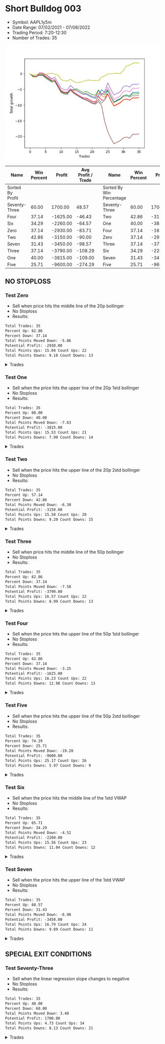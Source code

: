 # Short Bulldog 003 
- Symbol: AAPL1y5m
- Date Range: 07/02/2021 - 07/08/2022
- Trading Period: 7:20-12:30
- Number of Trades: 35

![Plot](ShortBulldog_003AAPL1y5m.png)

| Name | Win Percent | Profit | Avg Profit / Trade |     | Name | Win Percent | Profit | Avg Profit / Trade |
| ---- | ----------- | ------ | ------------------ | --- | ---- | ----------- | ------ | ------------------ |
| Sorted By <br> Profit | | | | | Sorted By <br> Win Percentage ||||
| Seventy-Three | 60.00 | 1700.00 | 48.57 |     | Seventy-Three | 60.00 | 1700.00 | 48.57 |
| Four | 37.14 | -1625.00 | -46.43 |     | Two | 42.86 | -3150.00 | -90.00 |
| Six | 34.29 | -2260.00 | -64.57 |     | One | 40.00 | -3815.00 | -109.00 |
| Zero | 37.14 | -2930.00 | -83.71 |     | Four | 37.14 | -1625.00 | -46.43 |
| Two | 42.86 | -3150.00 | -90.00 |     | Zero | 37.14 | -2930.00 | -83.71 |
| Seven | 31.43 | -3450.00 | -98.57 |     | Three | 37.14 | -3790.00 | -108.29 |
| Three | 37.14 | -3790.00 | -108.29 |     | Six | 34.29 | -2260.00 | -64.57 |
| One | 40.00 | -3815.00 | -109.00 |     | Seven | 31.43 | -3450.00 | -98.57 |
| Five | 25.71 | -9600.00 | -274.29 |     | Five | 25.71 | -9600.00 | -274.29 |

## NO STOPLOSS

### Test Zero
* Sell when price hits the middle line of the 20p bollinger
* No Stoploss
* Results:
```
Total Trades: 35
Percent Up: 62.86
Percent Down: 37.14
Total Points Moved Down: -5.86
Potential Profit: -2930.00
Total Points Ups: 15.04 Count Ups: 22
Total Points Downs: 9.18 Count Downs: 13
```

<details><summary>Trades</summary>

<code>In: 2021-08-03 08:50:00		Out: 2021-08-03 11:01:35		Total Position Time: 131:35		Total Move Down: -0.97		Total to Date: -0.97</code> <br />
<code>In: 2021-09-07 09:20:00		Out: 2021-09-07 10:50:05		Total Position Time: 90:05		Total Move Down: -0.06		Total to Date: -1.03</code> <br />
<code>In: 2021-09-22 11:20:00		Out: 2021-09-22 11:48:50		Total Position Time: 28:50		Total Move Down: 0.73		Total to Date: -0.30</code> <br />
<code>In: 2021-09-24 12:30:00		Out: 2021-09-24 12:50:00		Total Position Time: 20:00		Total Move Down: -0.01		Total to Date: -0.31</code> <br />
<code>In: 2021-10-05 08:10:00		Out: 2021-10-05 10:14:30		Total Position Time: 124:30		Total Move Down: -0.58		Total to Date: -0.89</code> <br />
<code>In: 2021-11-03 11:50:00		Out: 2021-11-03 12:50:00		Total Position Time: 60:00		Total Move Down: -0.64		Total to Date: -1.53</code> <br />
<code>In: 2021-11-03 11:55:00		Out: 2021-11-03 12:50:00		Total Position Time: 55:00		Total Move Down: -0.67		Total to Date: -2.20</code> <br />
<code>In: 2021-11-17 08:20:00		Out: 2021-11-17 09:24:05		Total Position Time: 64:05		Total Move Down: 0.22		Total to Date: -1.98</code> <br />
<code>In: 2021-12-15 11:20:00		Out: 2021-12-15 12:50:00		Total Position Time: 90:00		Total Move Down: -1.72		Total to Date: -3.70</code> <br />
<code>In: 2021-12-15 11:25:00		Out: 2021-12-15 12:50:00		Total Position Time: 85:00		Total Move Down: -1.73		Total to Date: -5.43</code> <br />
<code>In: 2021-12-15 11:40:00		Out: 2021-12-15 12:50:00		Total Position Time: 70:00		Total Move Down: -0.52		Total to Date: -5.95</code> <br />
<code>In: 2021-12-21 11:35:00		Out: 2021-12-21 12:45:45		Total Position Time: 70:45		Total Move Down: 0.01		Total to Date: -5.94</code> <br />
<code>In: 2021-12-28 08:10:00		Out: 2021-12-28 08:45:15		Total Position Time: 35:15		Total Move Down: 1.09		Total to Date: -4.85</code> <br />
<code>In: 2022-01-11 08:20:00		Out: 2022-01-11 09:49:45		Total Position Time: 89:45		Total Move Down: -0.37		Total to Date: -5.22</code> <br />
<code>In: 2022-01-11 08:30:00		Out: 2022-01-11 09:49:45		Total Position Time: 79:45		Total Move Down: -0.13		Total to Date: -5.35</code> <br />
<code>In: 2022-02-16 11:25:00		Out: 2022-02-16 12:50:00		Total Position Time: 85:00		Total Move Down: -0.61		Total to Date: -5.96</code> <br />
<code>In: 2022-02-16 11:35:00		Out: 2022-02-16 12:50:00		Total Position Time: 75:00		Total Move Down: -0.56		Total to Date: -6.52</code> <br />
<code>In: 2022-02-25 08:20:00		Out: 2022-02-25 09:50:15		Total Position Time: 90:15		Total Move Down: -0.00		Total to Date: -6.52</code> <br />
<code>In: 2022-03-24 12:10:00		Out: 2022-03-24 12:50:00		Total Position Time: 40:00		Total Move Down: -0.51		Total to Date: -7.03</code> <br />
<code>In: 2022-03-24 12:15:00		Out: 2022-03-24 12:50:00		Total Position Time: 35:00		Total Move Down: -0.56		Total to Date: -7.59</code> <br />
<code>In: 2022-03-24 12:25:00		Out: 2022-03-24 12:50:00		Total Position Time: 25:00		Total Move Down: -0.22		Total to Date: -7.81</code> <br />
<code>In: 2022-03-25 07:45:00		Out: 2022-03-25 08:01:45		Total Position Time: 16:45		Total Move Down: 0.87		Total to Date: -6.94</code> <br />
<code>In: 2022-04-28 08:20:00		Out: 2022-04-28 08:39:35		Total Position Time: 19:35		Total Move Down: 1.86		Total to Date: -5.08</code> <br />
<code>In: 2022-05-04 08:55:00		Out: 2022-05-04 11:00:25		Total Position Time: 125:25		Total Move Down: -0.84		Total to Date: -5.92</code> <br />
<code>In: 2022-05-04 11:05:00		Out: 2022-05-04 11:10:10		Total Position Time: 05:10		Total Move Down: 0.83		Total to Date: -5.09</code> <br />
<code>In: 2022-05-04 11:55:00		Out: 2022-05-04 12:50:00		Total Position Time: 55:00		Total Move Down: -2.18		Total to Date: -7.27</code> <br />
<code>In: 2022-05-04 12:15:00		Out: 2022-05-04 12:50:00		Total Position Time: 35:00		Total Move Down: -1.71		Total to Date: -8.98</code> <br />
<code>In: 2022-05-17 12:05:00		Out: 2022-05-17 12:48:00		Total Position Time: 43:00		Total Move Down: 0.65		Total to Date: -8.33</code> <br />
<code>In: 2022-05-25 11:55:00		Out: 2022-05-25 12:40:10		Total Position Time: 45:10		Total Move Down: 0.43		Total to Date: -7.90</code> <br />
<code>In: 2022-05-31 09:05:00		Out: 2022-05-31 10:03:10		Total Position Time: 58:10		Total Move Down: 0.93		Total to Date: -6.97</code> <br />
<code>In: 2022-06-15 11:45:00		Out: 2022-06-15 12:50:00		Total Position Time: 65:00		Total Move Down: 0.27		Total to Date: -6.70</code> <br />
<code>In: 2022-06-15 11:50:00		Out: 2022-06-15 12:50:00		Total Position Time: 60:00		Total Move Down: -0.40		Total to Date: -7.10</code> <br />
<code>In: 2022-06-17 08:30:00		Out: 2022-06-17 08:52:10		Total Position Time: 22:10		Total Move Down: 1.17		Total to Date: -5.93</code> <br />
<code>In: 2022-07-05 11:40:00		Out: 2022-07-05 12:50:00		Total Position Time: 70:00		Total Move Down: -0.05		Total to Date: -5.98</code> <br />
<code>In: 2022-07-06 11:45:00		Out: 2022-07-06 12:48:15		Total Position Time: 63:15		Total Move Down: 0.12		Total to Date: -5.86</code> <br />


</details>

### Test One
* Sell when the price hits the upper line of the 20p 1std bollinger
* No Stoploss
* Results:
```
Total Trades: 35
Percent Up: 60.00
Percent Down: 40.00
Total Points Moved Down: -7.63
Potential Profit: -3815.00
Total Points Ups: 15.53 Count Ups: 21
Total Points Downs: 7.90 Count Downs: 14
```

<details><summary>Trades</summary>

<code>In: 2021-08-03 08:50:00		Out: 2021-08-03 11:25:05		Total Position Time: 155:05		Total Move Down: -0.99		Total to Date: -0.99</code> <br />
<code>In: 2021-09-07 09:20:00		Out: 2021-09-07 10:56:55		Total Position Time: 96:55		Total Move Down: 0.06		Total to Date: -0.93</code> <br />
<code>In: 2021-09-22 11:20:00		Out: 2021-09-22 11:50:35		Total Position Time: 30:35		Total Move Down: 1.07		Total to Date: 0.14</code> <br />
<code>In: 2021-09-24 12:30:00		Out: 2021-09-24 12:50:00		Total Position Time: 20:00		Total Move Down: -0.01		Total to Date: 0.13</code> <br />
<code>In: 2021-10-05 08:10:00		Out: 2021-10-05 12:17:25		Total Position Time: 247:25		Total Move Down: -0.94		Total to Date: -0.81</code> <br />
<code>In: 2021-11-03 11:50:00		Out: 2021-11-03 12:50:00		Total Position Time: 60:00		Total Move Down: -0.64		Total to Date: -1.45</code> <br />
<code>In: 2021-11-03 11:55:00		Out: 2021-11-03 12:50:00		Total Position Time: 55:00		Total Move Down: -0.67		Total to Date: -2.12</code> <br />
<code>In: 2021-11-17 08:20:00		Out: 2021-11-17 09:50:50		Total Position Time: 90:50		Total Move Down: 0.06		Total to Date: -2.06</code> <br />
<code>In: 2021-12-15 11:20:00		Out: 2021-12-15 12:50:00		Total Position Time: 90:00		Total Move Down: -1.72		Total to Date: -3.78</code> <br />
<code>In: 2021-12-15 11:25:00		Out: 2021-12-15 12:50:00		Total Position Time: 85:00		Total Move Down: -1.73		Total to Date: -5.51</code> <br />
<code>In: 2021-12-15 11:40:00		Out: 2021-12-15 12:50:00		Total Position Time: 70:00		Total Move Down: -0.52		Total to Date: -6.03</code> <br />
<code>In: 2021-12-21 11:35:00		Out: 2021-12-21 12:50:00		Total Position Time: 75:00		Total Move Down: -0.06		Total to Date: -6.09</code> <br />
<code>In: 2021-12-28 08:10:00		Out: 2021-12-28 09:29:20		Total Position Time: 79:20		Total Move Down: 1.00		Total to Date: -5.09</code> <br />
<code>In: 2022-01-11 08:20:00		Out: 2022-01-11 10:01:40		Total Position Time: 101:40		Total Move Down: -0.20		Total to Date: -5.29</code> <br />
<code>In: 2022-01-11 08:30:00		Out: 2022-01-11 10:01:40		Total Position Time: 91:40		Total Move Down: 0.04		Total to Date: -5.25</code> <br />
<code>In: 2022-02-16 11:25:00		Out: 2022-02-16 12:50:00		Total Position Time: 85:00		Total Move Down: -0.61		Total to Date: -5.86</code> <br />
<code>In: 2022-02-16 11:35:00		Out: 2022-02-16 12:50:00		Total Position Time: 75:00		Total Move Down: -0.56		Total to Date: -6.42</code> <br />
<code>In: 2022-02-25 08:20:00		Out: 2022-02-25 09:54:50		Total Position Time: 94:50		Total Move Down: 0.24		Total to Date: -6.18</code> <br />
<code>In: 2022-03-24 12:10:00		Out: 2022-03-24 12:50:00		Total Position Time: 40:00		Total Move Down: -0.51		Total to Date: -6.69</code> <br />
<code>In: 2022-03-24 12:15:00		Out: 2022-03-24 12:50:00		Total Position Time: 35:00		Total Move Down: -0.56		Total to Date: -7.25</code> <br />
<code>In: 2022-03-24 12:25:00		Out: 2022-03-24 12:50:00		Total Position Time: 25:00		Total Move Down: -0.22		Total to Date: -7.47</code> <br />
<code>In: 2022-03-25 07:45:00		Out: 2022-03-25 08:09:30		Total Position Time: 24:30		Total Move Down: 1.23		Total to Date: -6.24</code> <br />
<code>In: 2022-04-28 08:20:00		Out: 2022-04-28 11:31:25		Total Position Time: 191:25		Total Move Down: -0.66		Total to Date: -6.90</code> <br />
<code>In: 2022-05-04 08:55:00		Out: 2022-05-04 11:08:05		Total Position Time: 133:05		Total Move Down: -0.59		Total to Date: -7.49</code> <br />
<code>In: 2022-05-04 11:05:00		Out: 2022-05-04 11:18:40		Total Position Time: 13:40		Total Move Down: 1.19		Total to Date: -6.30</code> <br />
<code>In: 2022-05-04 11:55:00		Out: 2022-05-04 12:50:00		Total Position Time: 55:00		Total Move Down: -2.18		Total to Date: -8.48</code> <br />
<code>In: 2022-05-04 12:15:00		Out: 2022-05-04 12:50:00		Total Position Time: 35:00		Total Move Down: -1.71		Total to Date: -10.19</code> <br />
<code>In: 2022-05-17 12:05:00		Out: 2022-05-17 12:50:00		Total Position Time: 45:00		Total Move Down: 0.53		Total to Date: -9.66</code> <br />
<code>In: 2022-05-25 11:55:00		Out: 2022-05-25 12:50:00		Total Position Time: 55:00		Total Move Down: 0.49		Total to Date: -9.17</code> <br />
<code>In: 2022-05-31 09:05:00		Out: 2022-05-31 10:28:40		Total Position Time: 83:40		Total Move Down: 0.91		Total to Date: -8.26</code> <br />
<code>In: 2022-06-15 11:45:00		Out: 2022-06-15 12:50:00		Total Position Time: 65:00		Total Move Down: 0.27		Total to Date: -7.99</code> <br />
<code>In: 2022-06-15 11:50:00		Out: 2022-06-15 12:50:00		Total Position Time: 60:00		Total Move Down: -0.40		Total to Date: -8.39</code> <br />
<code>In: 2022-06-17 08:30:00		Out: 2022-06-17 10:46:35		Total Position Time: 136:35		Total Move Down: 0.68		Total to Date: -7.71</code> <br />
<code>In: 2022-07-05 11:40:00		Out: 2022-07-05 12:50:00		Total Position Time: 70:00		Total Move Down: -0.05		Total to Date: -7.76</code> <br />
<code>In: 2022-07-06 11:45:00		Out: 2022-07-06 12:50:00		Total Position Time: 65:00		Total Move Down: 0.13		Total to Date: -7.63</code> <br />


</details>

### Test Two
* Sell when the price hits the upper line of the 20p 2std bollinger
* No Stoploss
* Results:
```
Total Trades: 35
Percent Up: 57.14
Percent Down: 42.86
Total Points Moved Down: -6.30
Potential Profit: -3150.00
Total Points Ups: 15.50 Count Ups: 20
Total Points Downs: 9.20 Count Downs: 15
```

<details><summary>Trades</summary>

<code>In: 2021-08-03 08:50:00		Out: 2021-08-03 11:30:15		Total Position Time: 160:15		Total Move Down: -0.88		Total to Date: -0.88</code> <br />
<code>In: 2021-09-07 09:20:00		Out: 2021-09-07 11:04:45		Total Position Time: 104:45		Total Move Down: 0.18		Total to Date: -0.70</code> <br />
<code>In: 2021-09-22 11:20:00		Out: 2021-09-22 12:50:00		Total Position Time: 90:00		Total Move Down: 0.24		Total to Date: -0.46</code> <br />
<code>In: 2021-09-24 12:30:00		Out: 2021-09-24 12:50:00		Total Position Time: 20:00		Total Move Down: -0.01		Total to Date: -0.47</code> <br />
<code>In: 2021-10-05 08:10:00		Out: 2021-10-05 12:19:25		Total Position Time: 249:25		Total Move Down: -0.89		Total to Date: -1.36</code> <br />
<code>In: 2021-11-03 11:50:00		Out: 2021-11-03 12:50:00		Total Position Time: 60:00		Total Move Down: -0.64		Total to Date: -2.00</code> <br />
<code>In: 2021-11-03 11:55:00		Out: 2021-11-03 12:50:00		Total Position Time: 55:00		Total Move Down: -0.67		Total to Date: -2.67</code> <br />
<code>In: 2021-11-17 08:20:00		Out: 2021-11-17 10:11:30		Total Position Time: 111:30		Total Move Down: 0.38		Total to Date: -2.29</code> <br />
<code>In: 2021-12-15 11:20:00		Out: 2021-12-15 12:50:00		Total Position Time: 90:00		Total Move Down: -1.72		Total to Date: -4.01</code> <br />
<code>In: 2021-12-15 11:25:00		Out: 2021-12-15 12:50:00		Total Position Time: 85:00		Total Move Down: -1.73		Total to Date: -5.74</code> <br />
<code>In: 2021-12-15 11:40:00		Out: 2021-12-15 12:50:00		Total Position Time: 70:00		Total Move Down: -0.52		Total to Date: -6.26</code> <br />
<code>In: 2021-12-21 11:35:00		Out: 2021-12-21 12:50:00		Total Position Time: 75:00		Total Move Down: -0.06		Total to Date: -6.32</code> <br />
<code>In: 2021-12-28 08:10:00		Out: 2021-12-28 09:31:40		Total Position Time: 81:40		Total Move Down: 1.24		Total to Date: -5.08</code> <br />
<code>In: 2022-01-11 08:20:00		Out: 2022-01-11 10:05:55		Total Position Time: 105:55		Total Move Down: 0.03		Total to Date: -5.05</code> <br />
<code>In: 2022-01-11 08:30:00		Out: 2022-01-11 10:05:55		Total Position Time: 95:55		Total Move Down: 0.27		Total to Date: -4.78</code> <br />
<code>In: 2022-02-16 11:25:00		Out: 2022-02-16 12:50:00		Total Position Time: 85:00		Total Move Down: -0.61		Total to Date: -5.39</code> <br />
<code>In: 2022-02-16 11:35:00		Out: 2022-02-16 12:50:00		Total Position Time: 75:00		Total Move Down: -0.56		Total to Date: -5.95</code> <br />
<code>In: 2022-02-25 08:20:00		Out: 2022-02-25 09:55:20		Total Position Time: 95:20		Total Move Down: 0.39		Total to Date: -5.56</code> <br />
<code>In: 2022-03-24 12:10:00		Out: 2022-03-24 12:50:00		Total Position Time: 40:00		Total Move Down: -0.51		Total to Date: -6.07</code> <br />
<code>In: 2022-03-24 12:15:00		Out: 2022-03-24 12:50:00		Total Position Time: 35:00		Total Move Down: -0.56		Total to Date: -6.63</code> <br />
<code>In: 2022-03-24 12:25:00		Out: 2022-03-24 12:50:00		Total Position Time: 25:00		Total Move Down: -0.22		Total to Date: -6.85</code> <br />
<code>In: 2022-03-25 07:45:00		Out: 2022-03-25 08:20:45		Total Position Time: 35:45		Total Move Down: 1.72		Total to Date: -5.13</code> <br />
<code>In: 2022-04-28 08:20:00		Out: 2022-04-28 12:50:00		Total Position Time: 270:00		Total Move Down: -1.23		Total to Date: -6.36</code> <br />
<code>In: 2022-05-04 08:55:00		Out: 2022-05-04 11:20:50		Total Position Time: 145:50		Total Move Down: -0.35		Total to Date: -6.71</code> <br />
<code>In: 2022-05-04 11:05:00		Out: 2022-05-04 11:20:50		Total Position Time: 15:50		Total Move Down: 1.57		Total to Date: -5.14</code> <br />
<code>In: 2022-05-04 11:55:00		Out: 2022-05-04 12:50:00		Total Position Time: 55:00		Total Move Down: -2.18		Total to Date: -7.32</code> <br />
<code>In: 2022-05-04 12:15:00		Out: 2022-05-04 12:50:00		Total Position Time: 35:00		Total Move Down: -1.71		Total to Date: -9.03</code> <br />
<code>In: 2022-05-17 12:05:00		Out: 2022-05-17 12:50:00		Total Position Time: 45:00		Total Move Down: 0.53		Total to Date: -8.50</code> <br />
<code>In: 2022-05-25 11:55:00		Out: 2022-05-25 12:50:00		Total Position Time: 55:00		Total Move Down: 0.49		Total to Date: -8.01</code> <br />
<code>In: 2022-05-31 09:05:00		Out: 2022-05-31 11:45:20		Total Position Time: 160:20		Total Move Down: 1.00		Total to Date: -7.01</code> <br />
<code>In: 2022-06-15 11:45:00		Out: 2022-06-15 12:50:00		Total Position Time: 65:00		Total Move Down: 0.27		Total to Date: -6.74</code> <br />
<code>In: 2022-06-15 11:50:00		Out: 2022-06-15 12:50:00		Total Position Time: 60:00		Total Move Down: -0.40		Total to Date: -7.14</code> <br />
<code>In: 2022-06-17 08:30:00		Out: 2022-06-17 12:05:45		Total Position Time: 215:45		Total Move Down: 0.76		Total to Date: -6.38</code> <br />
<code>In: 2022-07-05 11:40:00		Out: 2022-07-05 12:50:00		Total Position Time: 70:00		Total Move Down: -0.05		Total to Date: -6.43</code> <br />
<code>In: 2022-07-06 11:45:00		Out: 2022-07-06 12:50:00		Total Position Time: 65:00		Total Move Down: 0.13		Total to Date: -6.30</code> <br />


</details>

### Test Three
* Sell when price hits the middle line of the 50p bollinger
* No Stoploss
* Results:
```
Total Trades: 35
Percent Up: 62.86
Percent Down: 37.14
Total Points Moved Down: -7.58
Potential Profit: -3790.00
Total Points Ups: 16.57 Count Ups: 22
Total Points Downs: 8.99 Count Downs: 13
```

<details><summary>Trades</summary>

<code>In: 2021-08-03 08:50:00		Out: 2021-08-03 12:38:55		Total Position Time: 228:55		Total Move Down: -0.72		Total to Date: -0.72</code> <br />
<code>In: 2021-09-07 09:20:00		Out: 2021-09-07 12:50:00		Total Position Time: 210:00		Total Move Down: -0.13		Total to Date: -0.85</code> <br />
<code>In: 2021-09-22 11:20:00		Out: 2021-09-22 11:48:55		Total Position Time: 28:55		Total Move Down: 0.78		Total to Date: -0.07</code> <br />
<code>In: 2021-09-24 12:30:00		Out: 2021-09-24 12:50:00		Total Position Time: 20:00		Total Move Down: -0.01		Total to Date: -0.08</code> <br />
<code>In: 2021-10-05 08:10:00		Out: 2021-10-05 12:22:30		Total Position Time: 252:30		Total Move Down: -0.74		Total to Date: -0.82</code> <br />
<code>In: 2021-11-03 11:50:00		Out: 2021-11-03 12:50:00		Total Position Time: 60:00		Total Move Down: -0.64		Total to Date: -1.46</code> <br />
<code>In: 2021-11-03 11:55:00		Out: 2021-11-03 12:50:00		Total Position Time: 55:00		Total Move Down: -0.67		Total to Date: -2.13</code> <br />
<code>In: 2021-11-17 08:20:00		Out: 2021-11-17 11:38:25		Total Position Time: 198:25		Total Move Down: 0.10		Total to Date: -2.03</code> <br />
<code>In: 2021-12-15 11:20:00		Out: 2021-12-15 12:50:00		Total Position Time: 90:00		Total Move Down: -1.72		Total to Date: -3.75</code> <br />
<code>In: 2021-12-15 11:25:00		Out: 2021-12-15 12:50:00		Total Position Time: 85:00		Total Move Down: -1.73		Total to Date: -5.48</code> <br />
<code>In: 2021-12-15 11:40:00		Out: 2021-12-15 12:50:00		Total Position Time: 70:00		Total Move Down: -0.52		Total to Date: -6.00</code> <br />
<code>In: 2021-12-21 11:35:00		Out: 2021-12-21 12:50:00		Total Position Time: 75:00		Total Move Down: -0.06		Total to Date: -6.06</code> <br />
<code>In: 2021-12-28 08:10:00		Out: 2021-12-28 08:45:15		Total Position Time: 35:15		Total Move Down: 1.09		Total to Date: -4.97</code> <br />
<code>In: 2022-01-11 08:20:00		Out: 2022-01-11 12:50:00		Total Position Time: 270:00		Total Move Down: -0.92		Total to Date: -5.89</code> <br />
<code>In: 2022-01-11 08:30:00		Out: 2022-01-11 12:50:00		Total Position Time: 260:00		Total Move Down: -0.68		Total to Date: -6.57</code> <br />
<code>In: 2022-02-16 11:25:00		Out: 2022-02-16 12:50:00		Total Position Time: 85:00		Total Move Down: -0.61		Total to Date: -7.18</code> <br />
<code>In: 2022-02-16 11:35:00		Out: 2022-02-16 12:50:00		Total Position Time: 75:00		Total Move Down: -0.56		Total to Date: -7.74</code> <br />
<code>In: 2022-02-25 08:20:00		Out: 2022-02-25 11:51:50		Total Position Time: 211:50		Total Move Down: 0.06		Total to Date: -7.68</code> <br />
<code>In: 2022-03-24 12:10:00		Out: 2022-03-24 12:50:00		Total Position Time: 40:00		Total Move Down: -0.51		Total to Date: -8.19</code> <br />
<code>In: 2022-03-24 12:15:00		Out: 2022-03-24 12:50:00		Total Position Time: 35:00		Total Move Down: -0.56		Total to Date: -8.75</code> <br />
<code>In: 2022-03-24 12:25:00		Out: 2022-03-24 12:50:00		Total Position Time: 25:00		Total Move Down: -0.22		Total to Date: -8.97</code> <br />
<code>In: 2022-03-25 07:45:00		Out: 2022-03-25 08:21:50		Total Position Time: 36:50		Total Move Down: 1.77		Total to Date: -7.20</code> <br />
<code>In: 2022-04-28 08:20:00		Out: 2022-04-28 12:50:00		Total Position Time: 270:00		Total Move Down: -1.23		Total to Date: -8.43</code> <br />
<code>In: 2022-05-04 08:55:00		Out: 2022-05-04 11:30:50		Total Position Time: 155:50		Total Move Down: 0.04		Total to Date: -8.39</code> <br />
<code>In: 2022-05-04 11:05:00		Out: 2022-05-04 11:30:50		Total Position Time: 25:50		Total Move Down: 1.96		Total to Date: -6.43</code> <br />
<code>In: 2022-05-04 11:55:00		Out: 2022-05-04 12:50:00		Total Position Time: 55:00		Total Move Down: -2.18		Total to Date: -8.61</code> <br />
<code>In: 2022-05-04 12:15:00		Out: 2022-05-04 12:50:00		Total Position Time: 35:00		Total Move Down: -1.71		Total to Date: -10.32</code> <br />
<code>In: 2022-05-17 12:05:00		Out: 2022-05-17 12:50:00		Total Position Time: 45:00		Total Move Down: 0.53		Total to Date: -9.79</code> <br />
<code>In: 2022-05-25 11:55:00		Out: 2022-05-25 12:50:00		Total Position Time: 55:00		Total Move Down: 0.49		Total to Date: -9.30</code> <br />
<code>In: 2022-05-31 09:05:00		Out: 2022-05-31 11:45:20		Total Position Time: 160:20		Total Move Down: 1.00		Total to Date: -8.30</code> <br />
<code>In: 2022-06-15 11:45:00		Out: 2022-06-15 12:50:00		Total Position Time: 65:00		Total Move Down: 0.27		Total to Date: -8.03</code> <br />
<code>In: 2022-06-15 11:50:00		Out: 2022-06-15 12:50:00		Total Position Time: 60:00		Total Move Down: -0.40		Total to Date: -8.43</code> <br />
<code>In: 2022-06-17 08:30:00		Out: 2022-06-17 10:47:00		Total Position Time: 137:00		Total Move Down: 0.77		Total to Date: -7.66</code> <br />
<code>In: 2022-07-05 11:40:00		Out: 2022-07-05 12:50:00		Total Position Time: 70:00		Total Move Down: -0.05		Total to Date: -7.71</code> <br />
<code>In: 2022-07-06 11:45:00		Out: 2022-07-06 12:50:00		Total Position Time: 65:00		Total Move Down: 0.13		Total to Date: -7.58</code> <br />


</details>

### Test Four
* Sell when the price hits the upper line of the 50p 1std bollinger
* No Stoploss
* Results:
```
Total Trades: 35
Percent Up: 62.86
Percent Down: 37.14
Total Points Moved Down: -3.25
Potential Profit: -1625.00
Total Points Ups: 16.23 Count Ups: 22
Total Points Downs: 12.98 Count Downs: 13
```

<details><summary>Trades</summary>

<code>In: 2021-08-03 08:50:00		Out: 2021-08-03 12:50:00		Total Position Time: 240:00		Total Move Down: -0.63		Total to Date: -0.63</code> <br />
<code>In: 2021-09-07 09:20:00		Out: 2021-09-07 12:50:00		Total Position Time: 210:00		Total Move Down: -0.13		Total to Date: -0.76</code> <br />
<code>In: 2021-09-22 11:20:00		Out: 2021-09-22 11:50:35		Total Position Time: 30:35		Total Move Down: 1.07		Total to Date: 0.31</code> <br />
<code>In: 2021-09-24 12:30:00		Out: 2021-09-24 12:50:00		Total Position Time: 20:00		Total Move Down: -0.01		Total to Date: 0.30</code> <br />
<code>In: 2021-10-05 08:10:00		Out: 2021-10-05 12:39:50		Total Position Time: 269:50		Total Move Down: -0.49		Total to Date: -0.19</code> <br />
<code>In: 2021-11-03 11:50:00		Out: 2021-11-03 12:50:00		Total Position Time: 60:00		Total Move Down: -0.64		Total to Date: -0.83</code> <br />
<code>In: 2021-11-03 11:55:00		Out: 2021-11-03 12:50:00		Total Position Time: 55:00		Total Move Down: -0.67		Total to Date: -1.50</code> <br />
<code>In: 2021-11-17 08:20:00		Out: 2021-11-17 12:05:50		Total Position Time: 225:50		Total Move Down: 0.37		Total to Date: -1.13</code> <br />
<code>In: 2021-12-15 11:20:00		Out: 2021-12-15 12:50:00		Total Position Time: 90:00		Total Move Down: -1.72		Total to Date: -2.85</code> <br />
<code>In: 2021-12-15 11:25:00		Out: 2021-12-15 12:50:00		Total Position Time: 85:00		Total Move Down: -1.73		Total to Date: -4.58</code> <br />
<code>In: 2021-12-15 11:40:00		Out: 2021-12-15 12:50:00		Total Position Time: 70:00		Total Move Down: -0.52		Total to Date: -5.10</code> <br />
<code>In: 2021-12-21 11:35:00		Out: 2021-12-21 12:50:00		Total Position Time: 75:00		Total Move Down: -0.06		Total to Date: -5.16</code> <br />
<code>In: 2021-12-28 08:10:00		Out: 2021-12-28 09:32:15		Total Position Time: 82:15		Total Move Down: 1.46		Total to Date: -3.70</code> <br />
<code>In: 2022-01-11 08:20:00		Out: 2022-01-11 12:50:00		Total Position Time: 270:00		Total Move Down: -0.92		Total to Date: -4.62</code> <br />
<code>In: 2022-01-11 08:30:00		Out: 2022-01-11 12:50:00		Total Position Time: 260:00		Total Move Down: -0.68		Total to Date: -5.30</code> <br />
<code>In: 2022-02-16 11:25:00		Out: 2022-02-16 12:50:00		Total Position Time: 85:00		Total Move Down: -0.61		Total to Date: -5.91</code> <br />
<code>In: 2022-02-16 11:35:00		Out: 2022-02-16 12:50:00		Total Position Time: 75:00		Total Move Down: -0.56		Total to Date: -6.47</code> <br />
<code>In: 2022-02-25 08:20:00		Out: 2022-02-25 12:11:25		Total Position Time: 231:25		Total Move Down: 0.29		Total to Date: -6.18</code> <br />
<code>In: 2022-03-24 12:10:00		Out: 2022-03-24 12:50:00		Total Position Time: 40:00		Total Move Down: -0.51		Total to Date: -6.69</code> <br />
<code>In: 2022-03-24 12:15:00		Out: 2022-03-24 12:50:00		Total Position Time: 35:00		Total Move Down: -0.56		Total to Date: -7.25</code> <br />
<code>In: 2022-03-24 12:25:00		Out: 2022-03-24 12:50:00		Total Position Time: 25:00		Total Move Down: -0.22		Total to Date: -7.47</code> <br />
<code>In: 2022-03-25 07:45:00		Out: 2022-03-25 09:37:35		Total Position Time: 112:35		Total Move Down: 2.02		Total to Date: -5.45</code> <br />
<code>In: 2022-04-28 08:20:00		Out: 2022-04-28 12:50:00		Total Position Time: 270:00		Total Move Down: -1.23		Total to Date: -6.68</code> <br />
<code>In: 2022-05-04 08:55:00		Out: 2022-05-04 11:34:25		Total Position Time: 159:25		Total Move Down: 0.95		Total to Date: -5.73</code> <br />
<code>In: 2022-05-04 11:05:00		Out: 2022-05-04 11:34:25		Total Position Time: 29:25		Total Move Down: 2.87		Total to Date: -2.86</code> <br />
<code>In: 2022-05-04 11:55:00		Out: 2022-05-04 12:50:00		Total Position Time: 55:00		Total Move Down: -2.18		Total to Date: -5.04</code> <br />
<code>In: 2022-05-04 12:15:00		Out: 2022-05-04 12:50:00		Total Position Time: 35:00		Total Move Down: -1.71		Total to Date: -6.75</code> <br />
<code>In: 2022-05-17 12:05:00		Out: 2022-05-17 12:50:00		Total Position Time: 45:00		Total Move Down: 0.53		Total to Date: -6.22</code> <br />
<code>In: 2022-05-25 11:55:00		Out: 2022-05-25 12:50:00		Total Position Time: 55:00		Total Move Down: 0.49		Total to Date: -5.73</code> <br />
<code>In: 2022-05-31 09:05:00		Out: 2022-05-31 11:55:40		Total Position Time: 170:40		Total Move Down: 1.65		Total to Date: -4.08</code> <br />
<code>In: 2022-06-15 11:45:00		Out: 2022-06-15 12:50:00		Total Position Time: 65:00		Total Move Down: 0.27		Total to Date: -3.81</code> <br />
<code>In: 2022-06-15 11:50:00		Out: 2022-06-15 12:50:00		Total Position Time: 60:00		Total Move Down: -0.40		Total to Date: -4.21</code> <br />
<code>In: 2022-06-17 08:30:00		Out: 2022-06-17 12:10:30		Total Position Time: 220:30		Total Move Down: 0.88		Total to Date: -3.33</code> <br />
<code>In: 2022-07-05 11:40:00		Out: 2022-07-05 12:50:00		Total Position Time: 70:00		Total Move Down: -0.05		Total to Date: -3.38</code> <br />
<code>In: 2022-07-06 11:45:00		Out: 2022-07-06 12:50:00		Total Position Time: 65:00		Total Move Down: 0.13		Total to Date: -3.25</code> <br />


</details>

### Test Five
* Sell when the price hits the upper line of the 50p 2std bollinger
* No Stoploss
* Results:
```
Total Trades: 35
Percent Up: 74.29
Percent Down: 25.71
Total Points Moved Down: -19.20
Potential Profit: -9600.00
Total Points Ups: 25.17 Count Ups: 26
Total Points Downs: 5.97 Count Downs: 9
```

<details><summary>Trades</summary>

<code>In: 2021-08-03 08:50:00		Out: 2021-08-03 12:50:00		Total Position Time: 240:00		Total Move Down: -0.63		Total to Date: -0.63</code> <br />
<code>In: 2021-09-07 09:20:00		Out: 2021-09-07 12:50:00		Total Position Time: 210:00		Total Move Down: -0.13		Total to Date: -0.76</code> <br />
<code>In: 2021-09-22 11:20:00		Out: 2021-09-22 12:50:00		Total Position Time: 90:00		Total Move Down: 0.24		Total to Date: -0.52</code> <br />
<code>In: 2021-09-24 12:30:00		Out: 2021-09-24 12:50:00		Total Position Time: 20:00		Total Move Down: -0.01		Total to Date: -0.53</code> <br />
<code>In: 2021-10-05 08:10:00		Out: 2021-10-05 12:50:00		Total Position Time: 280:00		Total Move Down: -0.57		Total to Date: -1.10</code> <br />
<code>In: 2021-11-03 11:50:00		Out: 2021-11-03 12:50:00		Total Position Time: 60:00		Total Move Down: -0.64		Total to Date: -1.74</code> <br />
<code>In: 2021-11-03 11:55:00		Out: 2021-11-03 12:50:00		Total Position Time: 55:00		Total Move Down: -0.67		Total to Date: -2.41</code> <br />
<code>In: 2021-11-17 08:20:00		Out: 2021-11-17 12:50:00		Total Position Time: 270:00		Total Move Down: -0.12		Total to Date: -2.53</code> <br />
<code>In: 2021-12-15 11:20:00		Out: 2021-12-15 12:50:00		Total Position Time: 90:00		Total Move Down: -1.72		Total to Date: -4.25</code> <br />
<code>In: 2021-12-15 11:25:00		Out: 2021-12-15 12:50:00		Total Position Time: 85:00		Total Move Down: -1.73		Total to Date: -5.98</code> <br />
<code>In: 2021-12-15 11:40:00		Out: 2021-12-15 12:50:00		Total Position Time: 70:00		Total Move Down: -0.52		Total to Date: -6.50</code> <br />
<code>In: 2021-12-21 11:35:00		Out: 2021-12-21 12:50:00		Total Position Time: 75:00		Total Move Down: -0.06		Total to Date: -6.56</code> <br />
<code>In: 2021-12-28 08:10:00		Out: 2021-12-28 12:50:00		Total Position Time: 280:00		Total Move Down: 1.31		Total to Date: -5.25</code> <br />
<code>In: 2022-01-11 08:20:00		Out: 2022-01-11 12:50:00		Total Position Time: 270:00		Total Move Down: -0.92		Total to Date: -6.17</code> <br />
<code>In: 2022-01-11 08:30:00		Out: 2022-01-11 12:50:00		Total Position Time: 260:00		Total Move Down: -0.68		Total to Date: -6.85</code> <br />
<code>In: 2022-02-16 11:25:00		Out: 2022-02-16 12:50:00		Total Position Time: 85:00		Total Move Down: -0.61		Total to Date: -7.46</code> <br />
<code>In: 2022-02-16 11:35:00		Out: 2022-02-16 12:50:00		Total Position Time: 75:00		Total Move Down: -0.56		Total to Date: -8.02</code> <br />
<code>In: 2022-02-25 08:20:00		Out: 2022-02-25 12:50:00		Total Position Time: 270:00		Total Move Down: -0.36		Total to Date: -8.38</code> <br />
<code>In: 2022-03-24 12:10:00		Out: 2022-03-24 12:50:00		Total Position Time: 40:00		Total Move Down: -0.51		Total to Date: -8.89</code> <br />
<code>In: 2022-03-24 12:15:00		Out: 2022-03-24 12:50:00		Total Position Time: 35:00		Total Move Down: -0.56		Total to Date: -9.45</code> <br />
<code>In: 2022-03-24 12:25:00		Out: 2022-03-24 12:50:00		Total Position Time: 25:00		Total Move Down: -0.22		Total to Date: -9.67</code> <br />
<code>In: 2022-03-25 07:45:00		Out: 2022-03-25 12:50:00		Total Position Time: 305:00		Total Move Down: 0.82		Total to Date: -8.85</code> <br />
<code>In: 2022-04-28 08:20:00		Out: 2022-04-28 12:50:00		Total Position Time: 270:00		Total Move Down: -1.23		Total to Date: -10.08</code> <br />
<code>In: 2022-05-04 08:55:00		Out: 2022-05-04 12:50:00		Total Position Time: 235:00		Total Move Down: -5.15		Total to Date: -15.23</code> <br />
<code>In: 2022-05-04 11:05:00		Out: 2022-05-04 12:50:00		Total Position Time: 105:00		Total Move Down: -3.23		Total to Date: -18.46</code> <br />
<code>In: 2022-05-04 11:55:00		Out: 2022-05-04 12:50:00		Total Position Time: 55:00		Total Move Down: -2.18		Total to Date: -20.64</code> <br />
<code>In: 2022-05-04 12:15:00		Out: 2022-05-04 12:50:00		Total Position Time: 35:00		Total Move Down: -1.71		Total to Date: -22.35</code> <br />
<code>In: 2022-05-17 12:05:00		Out: 2022-05-17 12:50:00		Total Position Time: 45:00		Total Move Down: 0.53		Total to Date: -21.82</code> <br />
<code>In: 2022-05-25 11:55:00		Out: 2022-05-25 12:50:00		Total Position Time: 55:00		Total Move Down: 0.49		Total to Date: -21.33</code> <br />
<code>In: 2022-05-31 09:05:00		Out: 2022-05-31 12:50:00		Total Position Time: 225:00		Total Move Down: 0.89		Total to Date: -20.44</code> <br />
<code>In: 2022-06-15 11:45:00		Out: 2022-06-15 12:50:00		Total Position Time: 65:00		Total Move Down: 0.27		Total to Date: -20.17</code> <br />
<code>In: 2022-06-15 11:50:00		Out: 2022-06-15 12:50:00		Total Position Time: 60:00		Total Move Down: -0.40		Total to Date: -20.57</code> <br />
<code>In: 2022-06-17 08:30:00		Out: 2022-06-17 12:12:35		Total Position Time: 222:35		Total Move Down: 1.29		Total to Date: -19.28</code> <br />
<code>In: 2022-07-05 11:40:00		Out: 2022-07-05 12:50:00		Total Position Time: 70:00		Total Move Down: -0.05		Total to Date: -19.33</code> <br />
<code>In: 2022-07-06 11:45:00		Out: 2022-07-06 12:50:00		Total Position Time: 65:00		Total Move Down: 0.13		Total to Date: -19.20</code> <br />


</details>

### Test Six
* Sell when the price hits the middle line of the 1std VWAP
* No Stoploss
* Results:
```
Total Trades: 35
Percent Up: 65.71
Percent Down: 34.29
Total Points Moved Down: -4.52
Potential Profit: -2260.00
Total Points Ups: 15.56 Count Ups: 23
Total Points Downs: 11.04 Count Downs: 12
```

<details><summary>Trades</summary>

<code>In: 2021-08-03 08:50:00		Out: 2021-08-03 12:50:00		Total Position Time: 240:00		Total Move Down: -0.63		Total to Date: -0.63</code> <br />
<code>In: 2021-09-07 09:20:00		Out: 2021-09-07 12:50:00		Total Position Time: 210:00		Total Move Down: -0.13		Total to Date: -0.76</code> <br />
<code>In: 2021-09-22 11:20:00		Out: 2021-09-22 11:50:25		Total Position Time: 30:25		Total Move Down: 0.96		Total to Date: 0.20</code> <br />
<code>In: 2021-09-24 12:30:00		Out: 2021-09-24 12:50:00		Total Position Time: 20:00		Total Move Down: -0.01		Total to Date: 0.19</code> <br />
<code>In: 2021-10-05 08:10:00		Out: 2021-10-05 12:50:00		Total Position Time: 280:00		Total Move Down: -0.57		Total to Date: -0.38</code> <br />
<code>In: 2021-11-03 11:50:00		Out: 2021-11-03 12:50:00		Total Position Time: 60:00		Total Move Down: -0.64		Total to Date: -1.02</code> <br />
<code>In: 2021-11-03 11:55:00		Out: 2021-11-03 12:50:00		Total Position Time: 55:00		Total Move Down: -0.67		Total to Date: -1.69</code> <br />
<code>In: 2021-11-17 08:20:00		Out: 2021-11-17 12:50:00		Total Position Time: 270:00		Total Move Down: -0.12		Total to Date: -1.81</code> <br />
<code>In: 2021-12-15 11:20:00		Out: 2021-12-15 12:50:00		Total Position Time: 90:00		Total Move Down: -1.72		Total to Date: -3.53</code> <br />
<code>In: 2021-12-15 11:25:00		Out: 2021-12-15 12:50:00		Total Position Time: 85:00		Total Move Down: -1.73		Total to Date: -5.26</code> <br />
<code>In: 2021-12-15 11:40:00		Out: 2021-12-15 12:50:00		Total Position Time: 70:00		Total Move Down: -0.52		Total to Date: -5.78</code> <br />
<code>In: 2021-12-21 11:35:00		Out: 2021-12-21 12:50:00		Total Position Time: 75:00		Total Move Down: -0.06		Total to Date: -5.84</code> <br />
<code>In: 2021-12-28 08:10:00		Out: 2021-12-28 08:45:15		Total Position Time: 35:15		Total Move Down: 1.09		Total to Date: -4.75</code> <br />
<code>In: 2022-01-11 08:20:00		Out: 2022-01-11 12:50:00		Total Position Time: 270:00		Total Move Down: -0.92		Total to Date: -5.67</code> <br />
<code>In: 2022-01-11 08:30:00		Out: 2022-01-11 12:50:00		Total Position Time: 260:00		Total Move Down: -0.68		Total to Date: -6.35</code> <br />
<code>In: 2022-02-16 11:25:00		Out: 2022-02-16 12:50:00		Total Position Time: 85:00		Total Move Down: -0.61		Total to Date: -6.96</code> <br />
<code>In: 2022-02-16 11:35:00		Out: 2022-02-16 12:50:00		Total Position Time: 75:00		Total Move Down: -0.56		Total to Date: -7.52</code> <br />
<code>In: 2022-02-25 08:20:00		Out: 2022-02-25 12:50:00		Total Position Time: 270:00		Total Move Down: -0.36		Total to Date: -7.88</code> <br />
<code>In: 2022-03-24 12:10:00		Out: 2022-03-24 12:50:00		Total Position Time: 40:00		Total Move Down: -0.51		Total to Date: -8.39</code> <br />
<code>In: 2022-03-24 12:15:00		Out: 2022-03-24 12:50:00		Total Position Time: 35:00		Total Move Down: -0.56		Total to Date: -8.95</code> <br />
<code>In: 2022-03-24 12:25:00		Out: 2022-03-24 12:50:00		Total Position Time: 25:00		Total Move Down: -0.22		Total to Date: -9.17</code> <br />
<code>In: 2022-03-25 07:45:00		Out: 2022-03-25 08:01:45		Total Position Time: 16:45		Total Move Down: 0.87		Total to Date: -8.30</code> <br />
<code>In: 2022-04-28 08:20:00		Out: 2022-04-28 08:50:40		Total Position Time: 30:40		Total Move Down: 2.04		Total to Date: -6.26</code> <br />
<code>In: 2022-05-04 08:55:00		Out: 2022-05-04 11:30:50		Total Position Time: 155:50		Total Move Down: 0.04		Total to Date: -6.22</code> <br />
<code>In: 2022-05-04 11:05:00		Out: 2022-05-04 11:30:50		Total Position Time: 25:50		Total Move Down: 1.96		Total to Date: -4.26</code> <br />
<code>In: 2022-05-04 11:55:00		Out: 2022-05-04 12:50:00		Total Position Time: 55:00		Total Move Down: -2.18		Total to Date: -6.44</code> <br />
<code>In: 2022-05-04 12:15:00		Out: 2022-05-04 12:50:00		Total Position Time: 35:00		Total Move Down: -1.71		Total to Date: -8.15</code> <br />
<code>In: 2022-05-17 12:05:00		Out: 2022-05-17 12:50:00		Total Position Time: 45:00		Total Move Down: 0.53		Total to Date: -7.62</code> <br />
<code>In: 2022-05-25 11:55:00		Out: 2022-05-25 12:50:00		Total Position Time: 55:00		Total Move Down: 0.49		Total to Date: -7.13</code> <br />
<code>In: 2022-05-31 09:05:00		Out: 2022-05-31 11:54:45		Total Position Time: 169:45		Total Move Down: 1.49		Total to Date: -5.64</code> <br />
<code>In: 2022-06-15 11:45:00		Out: 2022-06-15 12:50:00		Total Position Time: 65:00		Total Move Down: 0.27		Total to Date: -5.37</code> <br />
<code>In: 2022-06-15 11:50:00		Out: 2022-06-15 12:50:00		Total Position Time: 60:00		Total Move Down: -0.40		Total to Date: -5.77</code> <br />
<code>In: 2022-06-17 08:30:00		Out: 2022-06-17 08:52:10		Total Position Time: 22:10		Total Move Down: 1.17		Total to Date: -4.60</code> <br />
<code>In: 2022-07-05 11:40:00		Out: 2022-07-05 12:50:00		Total Position Time: 70:00		Total Move Down: -0.05		Total to Date: -4.65</code> <br />
<code>In: 2022-07-06 11:45:00		Out: 2022-07-06 12:50:00		Total Position Time: 65:00		Total Move Down: 0.13		Total to Date: -4.52</code> <br />


</details>

### Test Seven
* Sell when the price hits the upper line of the 1std VWAP
* No Stoploss
* Results:
```
Total Trades: 35
Percent Up: 68.57
Percent Down: 31.43
Total Points Moved Down: -6.90
Potential Profit: -3450.00
Total Points Ups: 16.79 Count Ups: 24
Total Points Downs: 9.89 Count Downs: 11
```

<details><summary>Trades</summary>

<code>In: 2021-08-03 08:50:00		Out: 2021-08-03 12:50:00		Total Position Time: 240:00		Total Move Down: -0.63		Total to Date: -0.63</code> <br />
<code>In: 2021-09-07 09:20:00		Out: 2021-09-07 12:50:00		Total Position Time: 210:00		Total Move Down: -0.13		Total to Date: -0.76</code> <br />
<code>In: 2021-09-22 11:20:00		Out: 2021-09-22 12:50:00		Total Position Time: 90:00		Total Move Down: 0.24		Total to Date: -0.52</code> <br />
<code>In: 2021-09-24 12:30:00		Out: 2021-09-24 12:50:00		Total Position Time: 20:00		Total Move Down: -0.01		Total to Date: -0.53</code> <br />
<code>In: 2021-10-05 08:10:00		Out: 2021-10-05 12:50:00		Total Position Time: 280:00		Total Move Down: -0.57		Total to Date: -1.10</code> <br />
<code>In: 2021-11-03 11:50:00		Out: 2021-11-03 12:50:00		Total Position Time: 60:00		Total Move Down: -0.64		Total to Date: -1.74</code> <br />
<code>In: 2021-11-03 11:55:00		Out: 2021-11-03 12:50:00		Total Position Time: 55:00		Total Move Down: -0.67		Total to Date: -2.41</code> <br />
<code>In: 2021-11-17 08:20:00		Out: 2021-11-17 12:50:00		Total Position Time: 270:00		Total Move Down: -0.12		Total to Date: -2.53</code> <br />
<code>In: 2021-12-15 11:20:00		Out: 2021-12-15 12:50:00		Total Position Time: 90:00		Total Move Down: -1.72		Total to Date: -4.25</code> <br />
<code>In: 2021-12-15 11:25:00		Out: 2021-12-15 12:50:00		Total Position Time: 85:00		Total Move Down: -1.73		Total to Date: -5.98</code> <br />
<code>In: 2021-12-15 11:40:00		Out: 2021-12-15 12:50:00		Total Position Time: 70:00		Total Move Down: -0.52		Total to Date: -6.50</code> <br />
<code>In: 2021-12-21 11:35:00		Out: 2021-12-21 12:50:00		Total Position Time: 75:00		Total Move Down: -0.06		Total to Date: -6.56</code> <br />
<code>In: 2021-12-28 08:10:00		Out: 2021-12-28 09:32:20		Total Position Time: 82:20		Total Move Down: 1.50		Total to Date: -5.06</code> <br />
<code>In: 2022-01-11 08:20:00		Out: 2022-01-11 12:50:00		Total Position Time: 270:00		Total Move Down: -0.92		Total to Date: -5.98</code> <br />
<code>In: 2022-01-11 08:30:00		Out: 2022-01-11 12:50:00		Total Position Time: 260:00		Total Move Down: -0.68		Total to Date: -6.66</code> <br />
<code>In: 2022-02-16 11:25:00		Out: 2022-02-16 12:50:00		Total Position Time: 85:00		Total Move Down: -0.61		Total to Date: -7.27</code> <br />
<code>In: 2022-02-16 11:35:00		Out: 2022-02-16 12:50:00		Total Position Time: 75:00		Total Move Down: -0.56		Total to Date: -7.83</code> <br />
<code>In: 2022-02-25 08:20:00		Out: 2022-02-25 12:50:00		Total Position Time: 270:00		Total Move Down: -0.36		Total to Date: -8.19</code> <br />
<code>In: 2022-03-24 12:10:00		Out: 2022-03-24 12:50:00		Total Position Time: 40:00		Total Move Down: -0.51		Total to Date: -8.70</code> <br />
<code>In: 2022-03-24 12:15:00		Out: 2022-03-24 12:50:00		Total Position Time: 35:00		Total Move Down: -0.56		Total to Date: -9.26</code> <br />
<code>In: 2022-03-24 12:25:00		Out: 2022-03-24 12:50:00		Total Position Time: 25:00		Total Move Down: -0.22		Total to Date: -9.48</code> <br />
<code>In: 2022-03-25 07:45:00		Out: 2022-03-25 08:09:50		Total Position Time: 24:50		Total Move Down: 1.30		Total to Date: -8.18</code> <br />
<code>In: 2022-04-28 08:20:00		Out: 2022-04-28 12:50:00		Total Position Time: 270:00		Total Move Down: -1.23		Total to Date: -9.41</code> <br />
<code>In: 2022-05-04 08:55:00		Out: 2022-05-04 11:35:05		Total Position Time: 160:05		Total Move Down: 1.09		Total to Date: -8.32</code> <br />
<code>In: 2022-05-04 11:05:00		Out: 2022-05-04 11:35:05		Total Position Time: 30:05		Total Move Down: 3.01		Total to Date: -5.31</code> <br />
<code>In: 2022-05-04 11:55:00		Out: 2022-05-04 12:50:00		Total Position Time: 55:00		Total Move Down: -2.18		Total to Date: -7.49</code> <br />
<code>In: 2022-05-04 12:15:00		Out: 2022-05-04 12:50:00		Total Position Time: 35:00		Total Move Down: -1.71		Total to Date: -9.20</code> <br />
<code>In: 2022-05-17 12:05:00		Out: 2022-05-17 12:50:00		Total Position Time: 45:00		Total Move Down: 0.53		Total to Date: -8.67</code> <br />
<code>In: 2022-05-25 11:55:00		Out: 2022-05-25 12:50:00		Total Position Time: 55:00		Total Move Down: 0.49		Total to Date: -8.18</code> <br />
<code>In: 2022-05-31 09:05:00		Out: 2022-05-31 12:50:00		Total Position Time: 225:00		Total Move Down: 0.89		Total to Date: -7.29</code> <br />
<code>In: 2022-06-15 11:45:00		Out: 2022-06-15 12:50:00		Total Position Time: 65:00		Total Move Down: 0.27		Total to Date: -7.02</code> <br />
<code>In: 2022-06-15 11:50:00		Out: 2022-06-15 12:50:00		Total Position Time: 60:00		Total Move Down: -0.40		Total to Date: -7.42</code> <br />
<code>In: 2022-06-17 08:30:00		Out: 2022-06-17 12:50:00		Total Position Time: 260:00		Total Move Down: 0.44		Total to Date: -6.98</code> <br />
<code>In: 2022-07-05 11:40:00		Out: 2022-07-05 12:50:00		Total Position Time: 70:00		Total Move Down: -0.05		Total to Date: -7.03</code> <br />
<code>In: 2022-07-06 11:45:00		Out: 2022-07-06 12:50:00		Total Position Time: 65:00		Total Move Down: 0.13		Total to Date: -6.90</code> <br />


</details>

## SPECIAL EXIT CONDITIONS 

### Test Seventy-Three
* Sell when the linear regression slope changes to negative
* No Stoploss
* Results:
```
Total Trades: 35
Percent Up: 40.00
Percent Down: 60.00
Total Points Moved Down: 3.40
Potential Profit: 1700.00
Total Points Ups: 4.73 Count Ups: 14
Total Points Downs: 8.13 Count Downs: 21
```

<details><summary>Trades</summary>

<code>In: 2021-08-03 08:50:00		Out: 2021-08-03 09:00:05		Total Position Time: 10:05		Total Move Down: -0.42		Total to Date: -0.42</code> <br />
<code>In: 2021-09-07 09:20:00		Out: 2021-09-07 09:37:05		Total Position Time: 17:05		Total Move Down: 0.13		Total to Date: -0.29</code> <br />
<code>In: 2021-09-22 11:20:00		Out: 2021-09-22 11:32:05		Total Position Time: 12:05		Total Move Down: 0.25		Total to Date: -0.04</code> <br />
<code>In: 2021-09-24 12:30:00		Out: 2021-09-24 12:34:00		Total Position Time: 04:00		Total Move Down: -0.07		Total to Date: -0.11</code> <br />
<code>In: 2021-10-05 08:10:00		Out: 2021-10-05 08:21:05		Total Position Time: 11:05		Total Move Down: -0.05		Total to Date: -0.16</code> <br />
<code>In: 2021-11-03 11:50:00		Out: 2021-11-03 12:02:00		Total Position Time: 12:00		Total Move Down: 0.21		Total to Date: 0.05</code> <br />
<code>In: 2021-11-03 11:55:00		Out: 2021-11-03 12:06:00		Total Position Time: 11:00		Total Move Down: 0.13		Total to Date: 0.18</code> <br />
<code>In: 2021-11-17 08:20:00		Out: 2021-11-17 08:37:05		Total Position Time: 17:05		Total Move Down: -0.31		Total to Date: -0.13</code> <br />
<code>In: 2021-12-15 11:20:00		Out: 2021-12-15 11:38:00		Total Position Time: 18:00		Total Move Down: -0.24		Total to Date: -0.37</code> <br />
<code>In: 2021-12-15 11:25:00		Out: 2021-12-15 11:42:00		Total Position Time: 17:00		Total Move Down: -1.44		Total to Date: -1.81</code> <br />
<code>In: 2021-12-15 11:40:00		Out: 2021-12-15 11:54:00		Total Position Time: 14:00		Total Move Down: -0.37		Total to Date: -2.18</code> <br />
<code>In: 2021-12-21 11:35:00		Out: 2021-12-21 11:50:00		Total Position Time: 15:00		Total Move Down: -0.13		Total to Date: -2.31</code> <br />
<code>In: 2021-12-28 08:10:00		Out: 2021-12-28 08:20:05		Total Position Time: 10:05		Total Move Down: 0.54		Total to Date: -1.77</code> <br />
<code>In: 2022-01-11 08:20:00		Out: 2022-01-11 08:40:05		Total Position Time: 20:05		Total Move Down: -0.64		Total to Date: -2.41</code> <br />
<code>In: 2022-01-11 08:30:00		Out: 2022-01-11 08:48:05		Total Position Time: 18:05		Total Move Down: -0.43		Total to Date: -2.84</code> <br />
<code>In: 2022-02-16 11:25:00		Out: 2022-02-16 11:39:05		Total Position Time: 14:05		Total Move Down: 0.12		Total to Date: -2.72</code> <br />
<code>In: 2022-02-16 11:35:00		Out: 2022-02-16 11:47:05		Total Position Time: 12:05		Total Move Down: 0.22		Total to Date: -2.50</code> <br />
<code>In: 2022-02-25 08:20:00		Out: 2022-02-25 08:28:05		Total Position Time: 08:05		Total Move Down: 0.42		Total to Date: -2.08</code> <br />
<code>In: 2022-03-24 12:10:00		Out: 2022-03-24 12:18:00		Total Position Time: 08:00		Total Move Down: 0.11		Total to Date: -1.97</code> <br />
<code>In: 2022-03-24 12:15:00		Out: 2022-03-24 12:22:00		Total Position Time: 07:00		Total Move Down: -0.17		Total to Date: -2.14</code> <br />
<code>In: 2022-03-24 12:25:00		Out: 2022-03-24 12:30:00		Total Position Time: 05:00		Total Move Down: 0.02		Total to Date: -2.12</code> <br />
<code>In: 2022-03-25 07:45:00		Out: 2022-03-25 07:49:05		Total Position Time: 04:05		Total Move Down: -0.05		Total to Date: -2.17</code> <br />
<code>In: 2022-04-28 08:20:00		Out: 2022-04-28 08:32:05		Total Position Time: 12:05		Total Move Down: 1.11		Total to Date: -1.06</code> <br />
<code>In: 2022-05-04 08:55:00		Out: 2022-05-04 09:16:05		Total Position Time: 21:05		Total Move Down: 0.40		Total to Date: -0.66</code> <br />
<code>In: 2022-05-04 11:05:00		Out: 2022-05-04 11:14:05		Total Position Time: 09:05		Total Move Down: 0.61		Total to Date: -0.05</code> <br />
<code>In: 2022-05-04 11:55:00		Out: 2022-05-04 12:06:00		Total Position Time: 11:00		Total Move Down: 0.07		Total to Date: 0.02</code> <br />
<code>In: 2022-05-04 12:15:00		Out: 2022-05-04 12:22:00		Total Position Time: 07:00		Total Move Down: 0.09		Total to Date: 0.11</code> <br />
<code>In: 2022-05-17 12:05:00		Out: 2022-05-17 12:14:00		Total Position Time: 09:00		Total Move Down: 0.13		Total to Date: 0.24</code> <br />
<code>In: 2022-05-25 11:55:00		Out: 2022-05-25 12:06:00		Total Position Time: 11:00		Total Move Down: -0.24		Total to Date: 0.00</code> <br />
<code>In: 2022-05-31 09:05:00		Out: 2022-05-31 09:19:05		Total Position Time: 14:05		Total Move Down: 1.06		Total to Date: 1.06</code> <br />
<code>In: 2022-06-15 11:45:00		Out: 2022-06-15 11:58:00		Total Position Time: 13:00		Total Move Down: 1.47		Total to Date: 2.53</code> <br />
<code>In: 2022-06-15 11:50:00		Out: 2022-06-15 12:02:00		Total Position Time: 12:00		Total Move Down: 0.27		Total to Date: 2.80</code> <br />
<code>In: 2022-06-17 08:30:00		Out: 2022-06-17 08:43:05		Total Position Time: 13:05		Total Move Down: 0.54		Total to Date: 3.34</code> <br />
<code>In: 2022-07-05 11:40:00		Out: 2022-07-05 11:47:05		Total Position Time: 07:05		Total Move Down: 0.23		Total to Date: 3.57</code> <br />
<code>In: 2022-07-06 11:45:00		Out: 2022-07-06 11:57:05		Total Position Time: 12:05		Total Move Down: -0.17		Total to Date: 3.40</code> <br />


</details>
